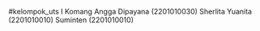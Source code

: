 #kelompok_uts
I Komang Angga Dipayana  (2201010030)
Sherlita Yuanita (2201010010)
Suminten (2201010010)
